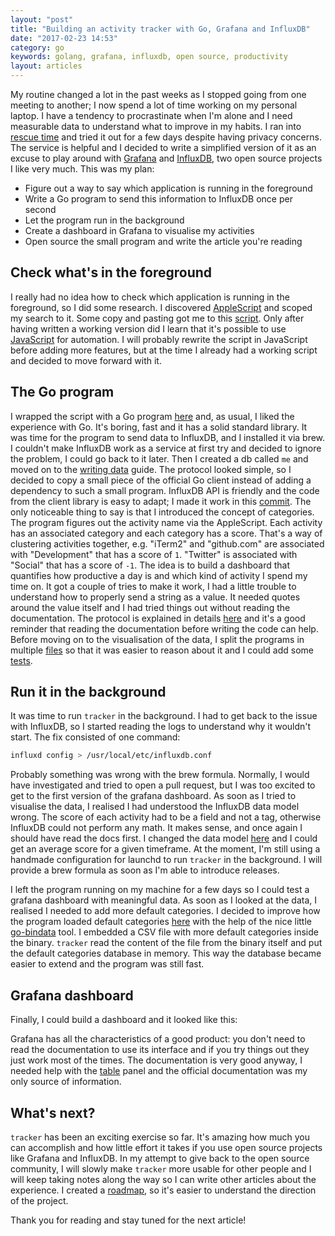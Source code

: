 ```yaml
---
layout: "post"
title: "Building an activity tracker with Go, Grafana and InfluxDB"
date: "2017-02-23 14:53"
category: go
keywords: golang, grafana, influxdb, open source, productivity
layout: articles
---
```


My routine changed a lot in the past weeks as I stopped going from one meeting
to another; I now spend a lot of time working on my personal laptop. I have a
tendency to procrastinate when I'm alone and I need measurable data to
understand what to improve in my habits. I ran into [rescue
time](https://www.rescuetime.com/) and tried it out for a few days despite
having privacy concerns. The service is helpful and I decided to write a
simplified version of it as an excuse to play around with
[Grafana](http://grafana.org/) and
[InfluxDB](https://github.com/influxdata/influxdb), two open source projects I
like very much. This was my plan:

- Figure out a way to say which application is running in the foreground
- Write a Go program to send this information to InfluxDB once per second
- Let the program run in the background
- Create a dashboard in Grafana to visualise my activities
- Open source the small program and write the article you're reading

## Check what's in the foreground

I really had no idea how to check which application is running in the
foreground, so I did some research. I discovered
[AppleScript](https://en.wikipedia.org/wiki/AppleScript) and scoped my search to
it. Some copy and pasting got me to this
[script](https://gist.github.com/lucapette/41607dfd69f45d70059d029b7b41436f).
Only after having written a working version did I learn that it's possible to
use
[JavaScript](https://developer.apple.com/library/content/releasenotes/InterapplicationCommunication/RN-JavaScriptForAutomation/Articles/Introduction.html#//apple_ref/doc/uid/TP40014508)
for automation. I will probably rewrite the script in JavaScript before adding
more features, but at the time I already had a working script and decided to
move forward with it.

## The Go program

I wrapped the script with a Go program
[here](https://github.com/lucapette/tracker/commit/15fd9d2) and, as usual, I
liked the experience with Go. It's boring, fast and it has a solid standard
library. It was time for the program to send data to InfluxDB, and I installed
it via brew. I couldn't make InfluxDB work as a service at first try and decided
to ignore the problem, I could go back to it later. Then I created a db called
`me` and moved on to the [writing
data](https://docs.influxdata.com/influxdb/v1.2/guides/writing_data/) guide. The
protocol looked simple, so I decided to copy a small piece of the official Go
client instead of adding a dependency to such a small program. InfluxDB API is
friendly and the code from the client library is easy to adapt; I made it work
in this [commit](https://github.com/lucapette/tracker/commit/d6d7e63). The only
noticeable thing to say is that I introduced the concept of categories. The
program figures out the activity name via the AppleScript. Each activity has an
associated category and each category has a score. That's a way of clustering
activities together, e.g. "iTerm2" and "github.com" are associated with
"Development" that has a score of `1`. "Twitter" is associated with "Social"
that has a score of `-1`. The idea is to build a dashboard that quantifies how
productive a day is and which kind of activity I spend my time on. It got a
couple of tries to make it work, I had a little trouble to understand how to
properly send a string as a value. It needed quotes around the value itself and
I had tried things out without reading the documentation. The protocol is
explained in details
[here](https://docs.influxdata.com/influxdb/v1.2/write_protocols/line_protocol_reference/)
and it's a good reminder that reading the documentation before writing the code
can help. Before moving on to the visualisation of the data, I split the
programs in multiple
[files](https://github.com/lucapette/tracker/commit/3ef4db8) so that it was
easier to reason about it and I could add some
[tests](https://github.com/lucapette/tracker/commit/1235c12).

## Run it in the background

It was time to run `tracker` in the background. I had to get back to the issue
with InfluxDB, so I started reading the logs to understand why it wouldn't start. The fix consisted of one command:

```sh
influxd config > /usr/local/etc/influxdb.conf
```

Probably something was wrong with the brew formula. Normally, I would have
investigated and tried to open a pull request, but I was too excited to get to
the first version of the grafana dashboard. As soon as I tried to visualise the
data, I realised I had understood the InfluxDB data model wrong. The score of
each activity had to be a field and not a tag, otherwise InfluxDB could not
perform any math. It makes sense, and once again I should have read the docs
first. I changed the data model
[here](https://github.com/lucapette/tracker/commit/8c96cf7) and I could get an
average score for a given timeframe. At the moment, I'm still using a handmade
configuration for launchd to run `tracker` in the background. I will provide a
brew formula as soon as I'm able to introduce releases.

I left the program running on my machine for a few days so I could test a
grafana dashboard with meaningful data. As soon as I looked at the data, I
realised I needed to add more default categories. I decided to improve how the
program loaded default categories
[here](https://github.com/lucapette/tracker/commit/3aedd51) with the help of the
nice little [go-bindata](https://github.com/jteeuwen/go-bindata/) tool. I
embedded a CSV file with more default categories inside the binary. `tracker`
read the content of the file from the binary itself and put the default
categories database in memory. This way the database became easier to extend and
the program was still fast.

## Grafana dashboard

Finally, I could build a dashboard and it looked like this:


Grafana has all the characteristics of a good product: you don't need to read
the documentation to use its interface and if you try things out they just work
most of the times. The documentation is very good anyway, I needed help with the
[table](http://docs.grafana.org/features/panels/table_panel/) panel and the
official documentation was my only source of information.

## What's next?

`tracker` has been an exciting exercise so far. It's amazing how much you can
accomplish and how little effort it takes if you use open source projects like
Grafana and InfluxDB. In my attempt to give back to the open source community, I
will slowly make `tracker` more usable for other people and I will keep taking
notes along the way so I can write other articles about the experience. I
created a [roadmap](https://github.com/lucapette/tracker/projects/1), so it's
easier to understand the direction of the project.

Thank you for reading and stay tuned for the next article!
